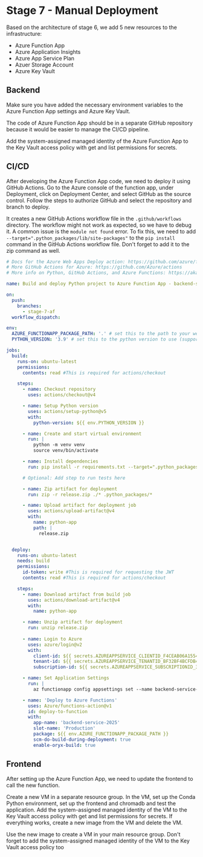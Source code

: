 # Stage 7 - Manual Deployment

Based on the architecture of stage 6, we add 5 new resources to the infrastructure:

- Azure Function App
- Azure Application Insights
- Azure App Service Plan
- Azuer Storage Account
- Azure Key Vault

## Backend

Make sure you have added the necessary environment variables to the Azure Function App settings and Azure Key Vault.

The code of Azure Function App should be in a separate GitHub repository because it would be easier to manage the CI/CD pipeline.

Add the system-assigned managed identity of the Azure Function App to the Key Vault access policy with get and list permissions for secrets.


## CI/CD

After developing the Azure Function App code, we need to deploy it using GitHub Actions. Go to the Azure console of the function app, under Deployment, click on Deployment Center, and select GitHub as the source control. Follow the steps to authorize GitHub and select the repository and branch to deploy.

It creates a new GitHub Actions workflow file in the `.github/workflows` directory. The workflow might not work as expected, so we have to debug it. A common issue is the `module not found` error. To fix this, we need to add `--target=".python_packages/lib/site-packages"` to the `pip install` command in the GitHub Actions workflow file. Don't forget to add it to the zip command as well.

```yaml
# Docs for the Azure Web Apps Deploy action: https://github.com/azure/functions-action
# More GitHub Actions for Azure: https://github.com/Azure/actions
# More info on Python, GitHub Actions, and Azure Functions: https://aka.ms/python-webapps-actions

name: Build and deploy Python project to Azure Function App - backend-service-2025

on:
  push:
    branches:
      - stage-7-af
  workflow_dispatch:

env:
  AZURE_FUNCTIONAPP_PACKAGE_PATH: '.' # set this to the path to your web app project, defaults to the repository root
  PYTHON_VERSION: '3.9' # set this to the python version to use (supports 3.6, 3.7, 3.8)

jobs:
  build:
    runs-on: ubuntu-latest
    permissions:
      contents: read #This is required for actions/checkout

    steps:
      - name: Checkout repository
        uses: actions/checkout@v4

      - name: Setup Python version
        uses: actions/setup-python@v5
        with:
          python-version: ${{ env.PYTHON_VERSION }}

      - name: Create and start virtual environment
        run: |
          python -m venv venv
          source venv/bin/activate

      - name: Install dependencies
        run: pip install -r requirements.txt --target=".python_packages/lib/site-packages"

      # Optional: Add step to run tests here

      - name: Zip artifact for deployment
        run: zip -r release.zip ./* .python_packages/*

      - name: Upload artifact for deployment job
        uses: actions/upload-artifact@v4
        with:
          name: python-app
          path: |
            release.zip


  deploy:
    runs-on: ubuntu-latest
    needs: build
    permissions:
      id-token: write #This is required for requesting the JWT
      contents: read #This is required for actions/checkout

    steps:
      - name: Download artifact from build job
        uses: actions/download-artifact@v4
        with:
          name: python-app

      - name: Unzip artifact for deployment
        run: unzip release.zip     
        
      - name: Login to Azure
        uses: azure/login@v2
        with:
          client-id: ${{ secrets.AZUREAPPSERVICE_CLIENTID_F4CEAB06A1554B2FB0AC95869EFBC883 }}
          tenant-id: ${{ secrets.AZUREAPPSERVICE_TENANTID_BF32BF4BCFDB4F99AE0608CEA3D5DD88 }}
          subscription-id: ${{ secrets.AZUREAPPSERVICE_SUBSCRIPTIONID_39722340F2C249749B97A7EEA13E8EC1 }}

      - name: Set Application Settings
        run: |
          az functionapp config appsettings set --name backend-service-2025 --resource-group DemoVmSDA --settings "FUNCTIONS_WORKER_RUNTIME=python" "KEY_VAULT_NAME=sdakeyvault2025" "APPINSIGHTS_INSTRUMENTATIONKEY=azurerm_application_insights.ai.instrumentation_key"

      - name: 'Deploy to Azure Functions'
        uses: Azure/functions-action@v1
        id: deploy-to-function
        with:
          app-name: 'backend-service-2025'
          slot-name: 'Production'
          package: ${{ env.AZURE_FUNCTIONAPP_PACKAGE_PATH }}
          scm-do-build-during-deployment: true
          enable-oryx-build: true
```

## Frontend

After setting up the Azure Function App, we need to update the frontend to call the new function.

Create a new VM in a separate resource group. In the VM, set up the Conda Python environment, set up the frontend and chromadb and test the application. Add the system-assigned managed identity of the VM to the Key Vault access policy with get and list permissions for secrets. If everything works, create a new image from the VM and delete the VM.

Use the new image to create a VM in your main resource group. Don't forget to add the system-assigned managed identity of the VM to the Key Vault access policy too


```
